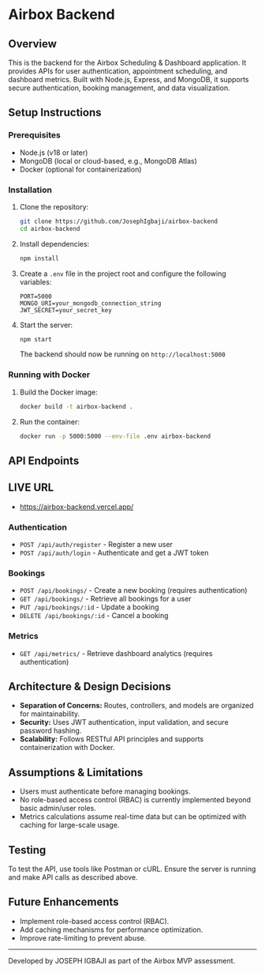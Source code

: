 # Airbox Backend

## Overview

This is the backend for the Airbox Scheduling & Dashboard application. It provides APIs for user authentication, appointment scheduling, and dashboard metrics. Built with Node.js, Express, and MongoDB, it supports secure authentication, booking management, and data visualization.

## Setup Instructions

### Prerequisites

- Node.js (v18 or later)
- MongoDB (local or cloud-based, e.g., MongoDB Atlas)
- Docker (optional for containerization)

### Installation

1. Clone the repository:
   ```bash
   git clone https://github.com/JosephIgbaji/airbox-backend
   cd airbox-backend
   ```
2. Install dependencies:
   ```bash
   npm install
   ```
3. Create a `.env` file in the project root and configure the following variables:
   ```env
   PORT=5000
   MONGO_URI=your_mongodb_connection_string
   JWT_SECRET=your_secret_key
   ```
4. Start the server:
   ```bash
   npm start
   ```
   The backend should now be running on `http://localhost:5000`

### Running with Docker

1. Build the Docker image:
   ```bash
   docker build -t airbox-backend .
   ```
2. Run the container:
   ```bash
   docker run -p 5000:5000 --env-file .env airbox-backend
   ```

## API Endpoints

## LIVE URL

- https://airbox-backend.vercel.app/

### Authentication

- `POST /api/auth/register` - Register a new user
- `POST /api/auth/login` - Authenticate and get a JWT token

### Bookings

- `POST /api/bookings/` - Create a new booking (requires authentication)
- `GET /api/bookings/` - Retrieve all bookings for a user
- `PUT /api/bookings/:id` - Update a booking
- `DELETE /api/bookings/:id` - Cancel a booking

### Metrics

- `GET /api/metrics/` - Retrieve dashboard analytics (requires authentication)

## Architecture & Design Decisions

- **Separation of Concerns:** Routes, controllers, and models are organized for maintainability.
- **Security:** Uses JWT authentication, input validation, and secure password hashing.
- **Scalability:** Follows RESTful API principles and supports containerization with Docker.

## Assumptions & Limitations

- Users must authenticate before managing bookings.
- No role-based access control (RBAC) is currently implemented beyond basic admin/user roles.
- Metrics calculations assume real-time data but can be optimized with caching for large-scale usage.

## Testing

To test the API, use tools like Postman or cURL. Ensure the server is running and make API calls as described above.

## Future Enhancements

- Implement role-based access control (RBAC).
- Add caching mechanisms for performance optimization.
- Improve rate-limiting to prevent abuse.

---

Developed by JOSEPH IGBAJI as part of the Airbox MVP assessment.
